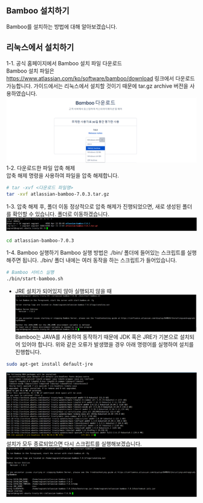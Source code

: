 Bamboo 설치하기
----------------------
Bamboo를 설치하는 방법에 대해 알아보겠습니다.

## 리눅스에서 설치하기
1-1. 공식 홈페이지에서 Bamboo 설치 파일 다운로드   
Bamboo 설치 파일은 https://www.atlassian.com/ko/software/bamboo/download 링크에서 다운로드 가능합니다. 가이드에서는 리눅스에서 설치할 것이기 때문에 tar.gz archive 버전을 사용하였습니다.   
![ex_screenshot](./assets//bamboo_install.png)
1-2. 다운로드한 파일 압축 해제   
압축 해제 명령을 사용하여 파일을 압축 해제합니다.
``` bash
# tar -xvf <다운로드 파일명>
tar -xvf atlassian-bamboo-7.0.3.tar.gz
```
1-3. 압축 해제 후, 폴더 이동
정상적으로 압축 해제가 진행되었으면, 새로 생성된 폴더를 확인할 수 있습니다. 폴더로 이동하겠습니다.
![ex_screenshot](./assets//bamboo_uncompression.png)
``` bash
cd atlassian-bamboo-7.0.3
```
1-4. Bamboo 실행하기
Bamboo 실행 방법은 ./bin/ 폴더에 들어있는 스크립트를 실행해주면 됩니다. ./bin/ 폴더 내에는 여러 동작을 하는 스크립트가 들어있습니다.
``` bash
# Bamboo 서비스 실행
./bin/start-bamboo.sh
```
- JRE 설치가 되어있지 않아 실행되지 않을 때
![ex_screenshot](./assets//bamboo_start_jre_failed.png)
Bamboo는 JAVA를 사용하여 동작하기 때문에 JDK 혹은 JRE가 기본으로 설치되어 있어야 합니다. 위와 같은 오류가 발생했을 경우 아래 명령어를 실행하여 설치를 진행합니다.
``` bash
sudo apt-get install default-jre
```
![ex_screenshot](./assets//bamboo_jre_install.png)
설치가 모두 종료되었으면 다시 스크립트를 실행해보겠습니다.
![ex_screenshot](./assets//bamboo_start.png)
